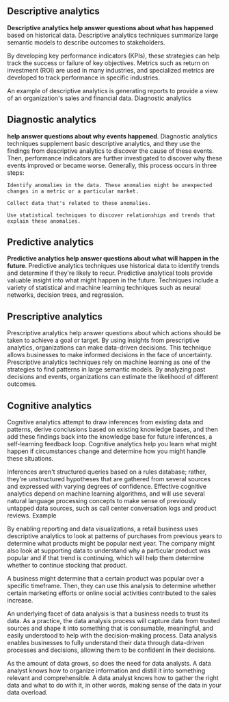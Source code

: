 ## Descriptive analytics

**Descriptive analytics help answer questions about what has happened** based on historical data. Descriptive analytics techniques summarize large semantic models to describe outcomes to stakeholders.

By developing key performance indicators (KPIs), these strategies can help track the success or failure of key objectives. Metrics such as return on investment (ROI) are used in many industries, and specialized metrics are developed to track performance in specific industries.

An example of descriptive analytics is generating reports to provide a view of an organization's sales and financial data.
Diagnostic analytics

## Diagnostic analytics 

**help answer questions about why events happened**. Diagnostic analytics techniques supplement basic descriptive analytics, and they use the findings from descriptive analytics to discover the cause of these events. Then, performance indicators are further investigated to discover why these events improved or became worse. Generally, this process occurs in three steps:

    Identify anomalies in the data. These anomalies might be unexpected changes in a metric or a particular market.

    Collect data that's related to these anomalies.

    Use statistical techniques to discover relationships and trends that explain these anomalies.

## Predictive analytics

**Predictive analytics help answer questions about what will happen in the future**. Predictive analytics techniques use historical data to identify trends and determine if they're likely to recur. Predictive analytical tools provide valuable insight into what might happen in the future. Techniques include a variety of statistical and machine learning techniques such as neural networks, decision trees, and regression.

## Prescriptive analytics

Prescriptive analytics help answer questions about which actions should be taken to achieve a goal or target. By using insights from prescriptive analytics, organizations can make data-driven decisions. This technique allows businesses to make informed decisions in the face of uncertainty. Prescriptive analytics techniques rely on machine learning as one of the strategies to find patterns in large semantic models. By analyzing past decisions and events, organizations can estimate the likelihood of different outcomes.

## Cognitive analytics

Cognitive analytics attempt to draw inferences from existing data and patterns, derive conclusions based on existing knowledge bases, and then add these findings back into the knowledge base for future inferences, a self-learning feedback loop. Cognitive analytics help you learn what might happen if circumstances change and determine how you might handle these situations.

Inferences aren't structured queries based on a rules database; rather, they're unstructured hypotheses that are gathered from several sources and expressed with varying degrees of confidence. Effective cognitive analytics depend on machine learning algorithms, and will use several natural language processing concepts to make sense of previously untapped data sources, such as call center conversation logs and product reviews.
Example

By enabling reporting and data visualizations, a retail business uses descriptive analytics to look at patterns of purchases from previous years to determine what products might be popular next year. The company might also look at supporting data to understand why a particular product was popular and if that trend is continuing, which will help them determine whether to continue stocking that product.

A business might determine that a certain product was popular over a specific timeframe. Then, they can use this analysis to determine whether certain marketing efforts or online social activities contributed to the sales increase.

An underlying facet of data analysis is that a business needs to trust its data. As a practice, the data analysis process will capture data from trusted sources and shape it into something that is consumable, meaningful, and easily understood to help with the decision-making process. Data analysis enables businesses to fully understand their data through data-driven processes and decisions, allowing them to be confident in their decisions.

As the amount of data grows, so does the need for data analysts. A data analyst knows how to organize information and distill it into something relevant and comprehensible. A data analyst knows how to gather the right data and what to do with it, in other words, making sense of the data in your data overload.